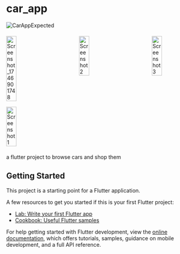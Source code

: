 # car_app
![CarAppExpected](https://github.com/user-attachments/assets/1e8be3d1-0975-4c08-9679-3fd4b989b104)
<div style="display: flex; justify-content: space-between; flex-wrap: wrap; gap: 15px; margin: 20px 0;">
  <img src="https://github.com/user-attachments/assets/07b6dd9d-2e34-46a8-9600-f118da16cb9d" alt="Screenshot_1746901748" width="23%" />
  <img src="https://github.com/user-attachments/assets/b9c72713-0bb2-458d-b90c-ca271132101b" alt="Screenshot 2" style="width: 23%; height: auto;"/>
  <img src="https://github.com/user-attachments/assets/f1f8c83e-1231-4092-868d-dadf2a1ff9c2" alt="Screenshot 3" style="width: 23%; height: auto;"/>
  <img src="https://github.com/user-attachments/assets/4155f86e-476e-4704-8861-d991aa8a6a15" alt="Screenshot 1" style="width: 23%; height: auto;"/>
</div>



a flutter project to browse cars and shop them

## Getting Started

This project is a starting point for a Flutter application.

A few resources to get you started if this is your first Flutter project:

- [Lab: Write your first Flutter app](https://docs.flutter.dev/get-started/codelab)
- [Cookbook: Useful Flutter samples](https://docs.flutter.dev/cookbook)

For help getting started with Flutter development, view the
[online documentation](https://docs.flutter.dev/), which offers tutorials,
samples, guidance on mobile development, and a full API reference.
